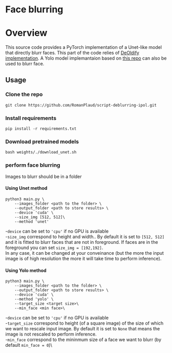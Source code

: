 # Face blurring 

# Overview 

This source code provides a PyTorch implementation of a Unet-like model that directly blurr faces. This part of the code relies of [DeOldify implementation](http://www.ipol.im/pub/art/2022/403/). A Yolo model implemantaion based on [this repo](https://github.com/elyha7/yoloface) can also be used to blurr face.


## Usage

### Clone the repo
```
git clone https://github.com/RomanPlaud/script-deblurring-ipol.git
```

### Install requirements
```
pip install -r requirements.txt
```
### Download pretrained models
```
bash weights/./download_unet.sh 
```
### perform face blurring 
Images to blurr should be in a folder 

#### Using Unet method

```
python3 main.py \
    --images_folder <path to the folder> \
    --output_folder <path to store results> \
    --device 'cuda' \
    --size_img [512, 512]\
    --method 'unet'
```

-``device`` can be set to ``'cpu'`` if no GPU is available\
-``size_img`` correspond to height and width.. By default it is set to ``[512, 512]`` and it is fitted to blurr faces that are not in foreground. If faces are in the foreground you can set ``size_img = [192,192]``.\
In any case, it can be changed at your conveinance (but the more the input image is of high resolution the more it will take time to perform inference).

#### Using Yolo method

```
python3 main.py \
    --images_folder <path to the folder> \
    --output_folder <path to store results> \
    --device 'cuda' \
    --method 'yolo' \
    --target_size <target size>\
    --min_face <min face>\
```
-``device`` can be set to ``'cpu'`` if no GPU is available\
-``target_size`` correspond to height (of a square image) of the size of which we want to rescale input image. By default it is set to ``None`` that means the image is not rescaled to perform inference.\
-``min_face`` correspond to the mininmum size of a face we want to blurr (by default ``min_face = 0``)\